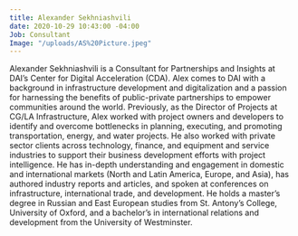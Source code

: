 ```yaml
---
title: Alexander Sekhniashvili
date: 2020-10-29 10:43:00 -04:00
Job: Consultant
Image: "/uploads/AS%20Picture.jpeg"
---
```


Alexander Sekhniashvili is a Consultant for Partnerships and Insights at DAI’s Center for Digital Acceleration (CDA). Alex comes to DAI with a background in infrastructure development and digitalization and a passion for harnessing the benefits of public-private partnerships to empower communities around the world. Previously, as the Director of Projects at CG/LA Infrastructure, Alex worked with project owners and developers to identify and overcome bottlenecks in planning, executing, and promoting transportation, energy, and water projects. He also worked with private sector clients across technology, finance, and equipment and service industries to support their business development efforts with project intelligence. He has in-depth understanding and engagement in domestic and international markets (North and Latin America, Europe, and Asia), has authored industry reports and articles, and spoken at conferences on infrastructure, international trade, and development. He holds a master’s degree in Russian and East European studies from St. Antony’s College, University of Oxford, and a bachelor’s in international relations and development from the University of Westminster.